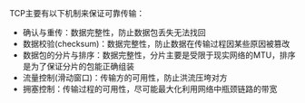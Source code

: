 TCP主要有以下机制来保证可靠传输：

- 确认与重传：数据完整性，防止数据包丢失无法找回
- 数据校验(checksum)：数据完整性，防止数据在传输过程因某些原因被篡改
- 数据包的分片与排序：数据完整性，分片主要是受限于现实网络的MTU，排序是为了保证分片的包能正确组装
- 流量控制(滑动窗口)：传输方的可用性，防止洪流压垮对方
- 拥塞控制：传输过程的可用性，尽可能最大化利用网络中瓶颈链路的带宽